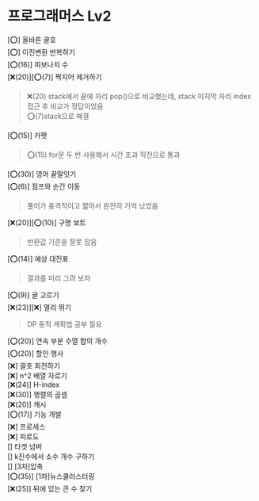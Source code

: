 # 프로그래머스 Lv2

[⭕] 올바른 괄호</br>
[⭕] 이진변환 반복하기</br>
[⭕(16)] 피보나치 수</br>
[❌(20)][⭕(7)] 짝지어 제거하기</br>

> ❌(20) stack에서 끝에 자리 pop()으로 비교했는데, stack 마지막 자리 index 접근 후 비교가 정답이었음</br>
> ⭕(7)stack으로 해결

[⭕(15)] 카펫</br>

> ⭕(15) for문 두 번 사용해서 시간 초과 직전으로 통과

[⭕(30)] 영어 끝말잇기</br>
[⭕(6)] 점프와 순간 이동</br>

> 풀이가 충격적이고 짧아서 완전히 기억 났었음

[❌(20)][⭕(10)] 구명 보트</br>

> 반환값 기준을 잘못 잡음

[⭕(14)] 예상 대진표</br>

> 결과를 미리 그려 보자

[⭕(9)] 귤 고르기</br>
[❌(23)][❌] 멀리 뛰기</br>

> DP 동적 계획법 공부 필요

[⭕(20)] 연속 부분 수열 합의 개수</br>
[⭕(20)] 할인 행사</br>
[❌] 괄호 회전하기</br>
[❌] n^2 배열 자르기</br>
[❌(24)] H-index</br>
[❌(30)] 행렬의 곱셈</br>
[❌(20)] 캐시</br>
[⭕(17)] 기능 개발</br>
[❌] 프로세스</br>
[❌] 피로도</br>
[] 타겟 넘버</br>
[] k진수에서 소수 개수 구하기</br>
[] [3차]압축</br>
[⭕(35)] [1차]뉴스쿨러스터링</br>
[❌(25)] 뒤에 있는 큰 수 찾기</br>
